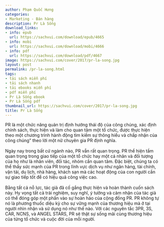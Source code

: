 ```yaml
---
author: Phạm Quốc Hưng
categories:
- Marketing - Bán hàng
description: Pr Là Sống
download_links:
- info: epub
  url: https://sachvui.com/download/epub/4665
- info: mobi
  url: https://sachvui.com/download/mobi/4666
- info: pdf
  url: https://sachvui.com/download/pdf/4667
image: https://sachvui.com/cover/2017/pr-la-song.jpg
layout: post
permalink: /pr-la-song.html
tags:
- tải sách miễn phí
- tải sách nhanh
- tải ebooks miễn phí
- pdf miễn phí
- Pr Là Sống ebook
- Pr Là Sống pdf
thumbnail_url: https://sachvui.com/cover/2017/pr-la-song.jpg
title: Pr Là Sống
---
```


 <div class="item-desc text-justify"> <p>PR là một chức năng quản trị định hướng thái độ của công chúng, xác định chính sách, thực hiện và làm cho quan tâm một tổ chức, được thực hiện theo một chương trình hành động tìm kiếm sự thông hiểu và chấp nhận của công chúng” theo lời một nữ chuyên gia PR định nghĩa. <br><br>Ngày nay trong bất cứ ngành nào, PR vẫn rất quan trọng. PR thể hiện tầm quan trọng trong giao tiếp của một tổ chức hay một cá nhân và đối tượng của họ như là nhân viên, đối tác, nhóm cần quan tâm. Đặc biệt, chúng ta có thể thấy sức mạnh của PR trong lĩnh vực dịch vụ như ngân hàng, tài chính, vận tải, du lịch, nhà hàng, khách sạn mà các hoạt động của con người cần sự giao tiếp tốt để có hiệu quả công việc cao. <br><br>Bằng tất cả nỗ lực, tác giả đã cố gắng thực hiện và hoàn thành cuốn sách này. Hy vọng tất cả trải nghiệm, suy nghĩ, ý tưởng và cảm nhận của tác giả có thể đóng góp một phần vào sự hoàn hảo của cộng đồng PR. PR không tự nó là phương thuốc diệu kỳ cho sự vững mạnh của thương hiệu mà ở tại người nhìn nhận và sử dụng nó như thế nào. Với các nguyên tắc 3PR, 3S, CAR, NCNS, và ANGEL STARS, PR sẽ thật sự sống mãi cùng thương hiệu của từng tổ chức và cuộc đời của mỗi người.</p> </div>